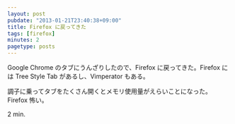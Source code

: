 ```yaml
---
layout: post
pubdate: "2013-01-21T23:40:38+09:00"
title: Firefox に戻ってきた
tags: [firefox]
minutes: 2
pagetype: posts
---
```

Google Chrome のタブにうんざりしたので、Firefox に戻ってきた。Firefox には Tree Style Tab があるし、Vimperator もある。

調子に乗ってタブをたくさん開くとメモリ使用量がえらいことになった。Firefox 怖い。

2 min.
